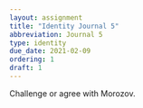 ```yaml
---
layout: assignment
title: "Identity Journal 5"
abbreviation: Journal 5
type: identity
due_date: 2021-02-09
ordering: 1
draft: 1
---
```


Challenge or agree with Morozov.


